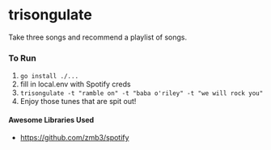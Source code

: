 # trisongulate

Take three songs and recommend a playlist of songs.

### To Run

1. `go install ./...`
2. fill in local.env with Spotify creds
3. `trisongulate -t "ramble on" -t "baba o'riley" -t "we will rock you"`
4. Enjoy those tunes that are spit out!

#### Awesome Libraries Used

- https://github.com/zmb3/spotify

